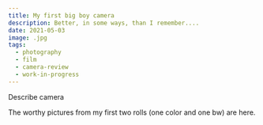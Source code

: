```yaml
---
title: My first big boy camera
description: Better, in some ways, than I remember....
date: 2021-05-03
image: .jpg
tags:
  - photography
  - film
  - camera-review
  - work-in-progress
---
```



Describe camera

<v-img src="000041480011.jpg" alt="bar" :dirp="dir"></v-img>

The worthy pictures from my first two rolls (one color and one bw) are <nuxt-link to="olympus-am100-photos">here.</nuxt-link>